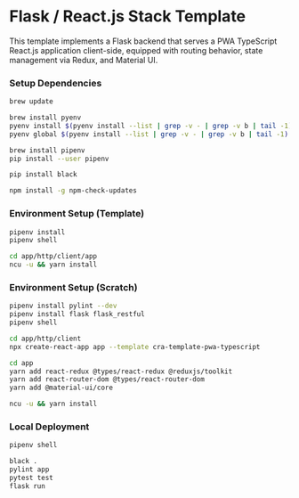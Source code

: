 # Flask / React.js Stack Template

This template implements a Flask backend that serves a PWA TypeScript React.js application client-side, equipped with routing behavior, state management via Redux, and Material UI. 

### Setup Dependencies
```bash
brew update

brew install pyenv
pyenv install $(pyenv install --list | grep -v - | grep -v b | tail -1)
pyenv global $(pyenv install --list | grep -v - | grep -v b | tail -1)

brew install pipenv
pip install --user pipenv

pip install black

npm install -g npm-check-updates
```

### Environment Setup (Template)
```bash
pipenv install
pipenv shell

cd app/http/client/app
ncu -u && yarn install
```

### Environment Setup (Scratch)
```bash
pipenv install pylint --dev
pipenv install flask flask_restful
pipenv shell

cd app/http/client
npx create-react-app app --template cra-template-pwa-typescript 

cd app
yarn add react-redux @types/react-redux @reduxjs/toolkit 
yarn add react-router-dom @types/react-router-dom 
yarn add @material-ui/core

ncu -u && yarn install
```

### Local Deployment
```bash
pipenv shell

black .
pylint app
pytest test
flask run
```
 
